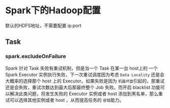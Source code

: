 # Spark下的Hadoop配置

默认的HDFS地址，不需要配置 ip:port



## Task

### spark.excludeOnFailure

Spark 针对 Task 失败有重试机制，但是当一个 Task 在某一台 host上的 一个 Spark Executor 实例执行失败，下一次重试调度因为考虑 `Data Locality` 还是会大概率的选择那个 host 上的 Executor。如果失败是因为 `机器坏盘`引起的，那重试还是会失败，重试次数达到最大后那最终整个 Job 失败。而开启 blacklist 功能可以解决此类问题，将发生失败的 Executor 实例或者 host 添加到黑名单，那么重试可以选择其他实例或者 host ，从而提高任务的 `容错`能力。

